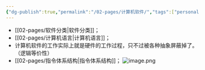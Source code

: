 ```yaml
---
{"dg-publish":true,"permalink":"/02-pages/计算机软件/","tags":["personal/blog","计算机组成原理/概述"]}
---
```


- [[02-pages/软件分类\|软件分类]]；
- [[02-pages/计算机语言\|计算机语言]]；
- 计算机软件的工作实际上就是硬件的工作过程，只不过被各种抽象屏蔽掉了。（逻辑等价性）
- [[02-pages/指令体系结构\|指令体系结构]]；
![image.png](https://yelanyanyu-img-bed.oss-cn-hangzhou.aliyuncs.com/img/blog/2024/11/20241118211454.png)

